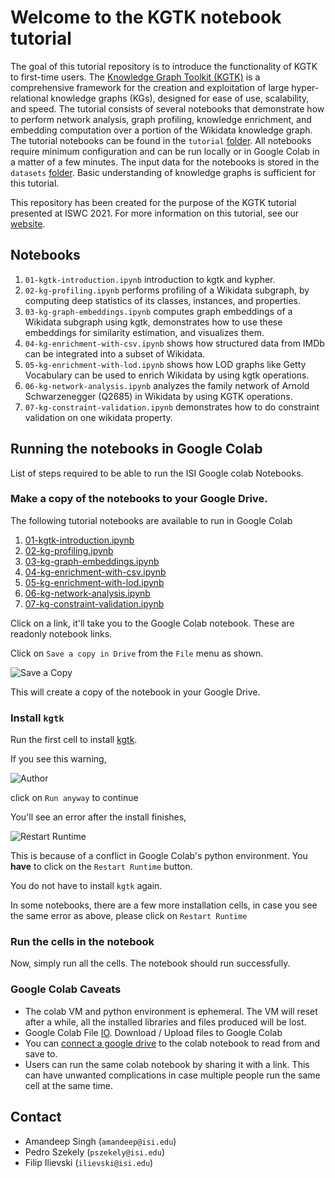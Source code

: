# Welcome to the KGTK notebook tutorial

The goal of this tutorial repository is to introduce the functionality of KGTK to first-time users. The [Knowledge Graph Toolkit (KGTK)](https://kgtk.readthedocs.io/en/latest/) is a comprehensive framework for the creation and exploitation of large hyper-relational knowledge graphs (KGs), designed for ease of use, scalability, and speed. The tutorial consists of several notebooks that demonstrate how to perform network analysis, graph profiling, knowledge enrichment, and embedding computation over a portion of the Wikidata knowledge graph. The tutorial notebooks can be found in the `tutorial` [folder](https://github.com/usc-isi-i2/kgtk-notebooks/tree/main/tutorial). All notebooks require minimum configuration and can be run locally or in Google Colab in a matter of a few minutes. The input data for the notebooks is stored in the `datasets` [folder](https://github.com/usc-isi-i2/kgtk-notebooks/tree/main/datasets). Basic understanding of knowledge graphs is sufficient for this tutorial. 

This repository has been created for the purpose of the KGTK tutorial presented at ISWC 2021. For more information on this tutorial, see our [website](https://usc-isi-i2.github.io/kgtk-tutorial-iswc-2021/).

## Notebooks

1. `01-kgtk-introduction.ipynb` introduction to kgtk and kypher.
2.  `02-kg-profiling.ipynb` performs profiling of a Wikidata subgraph, by computing deep statistics of its classes, instances, and properties.
3. `03-kg-graph-embeddings.ipynb` computes graph embeddings of a Wikidata subgraph using kgtk, demonstrates how to use these embeddings for similarity estimation, and visualizes them.
4. `04-kg-enrichment-with-csv.ipynb` shows how structured data from IMDb can be integrated into a subset of Wikidata.
5. `05-kg-enrichment-with-lod.ipynb` shows how LOD graphs like Getty Vocabulary can be used to enrich Wikidata by using kgtk operations.
6. `06-kg-network-analysis.ipynb` analyzes the family network of Arnold Schwarzenegger (Q2685) in Wikidata by using KGTK operations.
7. `07-kg-constraint-validation.ipynb` demonstrates how to do constraint validation on one wikidata property.

## Running the notebooks in Google Colab

List of steps required to be able to run the ISI Google colab Notebooks.

### Make a copy of the notebooks to your Google Drive.

The following tutorial notebooks are available to run in Google Colab

1. [01-kgtk-introduction.ipynb](https://colab.research.google.com/drive/1dQeJSYQwpNdIvC9H00SQ90usiUgu3o1E?usp=sharing)
2. [02-kg-profiling.ipynb](https://colab.research.google.com/drive/1jwq_vVWWwiEa8izA0UZZ_CMK1qIMxBQh?usp=sharing)
3. [03-kg-graph-embeddings.ipynb](https://colab.research.google.com/drive/1Fl4_5LLEtapOxtVlo57hwpPzEK1gFViL?usp=sharing)
4. [04-kg-enrichment-with-csv.ipynb](https://colab.research.google.com/drive/1tqKvFTFFQoBCA9GZ5WZPVJhJq5fBem49?usp=sharing)
5. [05-kg-enrichment-with-lod.ipynb](https://colab.research.google.com/drive/1vXttxSVtJeSDPlCrpL88G6TGhXdoC3ve?usp=sharing)
6. [06-kg-network-analysis.ipynb](https://colab.research.google.com/drive/1Uer-HoqRnjUsCuwvnwzQCer7e3IDqooU?usp=sharing)
7. [07-kg-constraint-validation.ipynb](https://colab.research.google.com/drive/182ikHCeGDhyPs8WuLQC03c-ET84p0ozM?usp=sharing)

Click on a link, it'll take you to the Google Colab notebook. These are readonly notebook links. 

Click on `Save a copy in Drive` from the `File` menu as shown.

![Save a Copy](media/readme-1.png "Save a copy")

This will create a copy of the notebook in your Google Drive.

### Install `kgtk`

Run the first cell to install [kgtk](https://github.com/usc-isi-i2/kgtk).

If you see this warning,

![Author](media/readme-3.png)

click on `Run anyway` to continue

You'll see an error after the install finishes,

![Restart Runtime](media/readme-2.png "Restart Runtime")

This is because of a conflict in Google Colab's python environment. You **have** to click on
the `Restart Runtime` button. 

You do not have to install `kgtk` again. 

In some notebooks, there are a few more installation cells, in case you see the same error as above, 
please click on `Restart Runtime`

### Run  the cells in the notebook

Now, simply run all the cells. The notebook should run successfully.

### Google Colab Caveats

- The colab VM and python environment is ephemeral. The VM will reset after a while, all the installed libraries and files produced will be lost. 
- Google Colab File [IO](https://colab.research.google.com/notebooks/io.ipynb). Download / Upload files to Google Colab
- You can [connect a google drive](https://www.marktechpost.com/2019/06/07/how-to-connect-google-colab-with-google-drive/) to the colab notebook to read from and save to.
- Users can run the same colab notebook by sharing it with a link. This can have unwanted complications in case multiple people run the same cell at the same time.




## Contact
* Amandeep Singh (`amandeep@isi.edu`)
* Pedro Szekely (`pszekely@isi.edu`)
* Filip Ilievski (`ilievski@isi.edu`)
